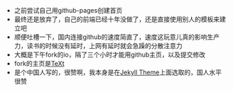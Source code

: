 - 之前尝试自己用github-pages创建首页  
- 最终还是放弃了，自己的前端已经十年没做了，还是直接使用别人的模板来建立吧  
- 顺便吐槽一下，国内连接github的速度简直了，速度这玩意儿真的影响生产力，读书的时候没有延时，上网有延时就会急躁的分散注意力  
- 大概是下午fork的io，隔了三个小时才能用github主页，以及提交修改  
- fork的主页是[TeXt](https://tianqi.name/jekyll-TeXt-theme/)  
- 是个中国人写的，很赞啊，我本身是在[Jekyll Theme](http://jekyllthemes.org/)上面选取的，国人水平很赞  
